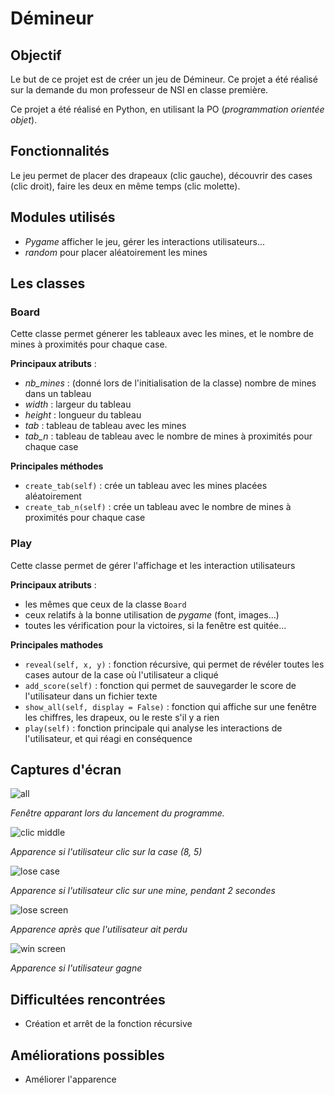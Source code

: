 # Démineur

## Objectif 
Le but de ce projet est de créer un jeu de Démineur. Ce projet a été réalisé sur la demande du mon professeur de NSI en classe première.

Ce projet a été réalisé en Python, en utilisant la PO (*programmation orientée objet*).


## Fonctionnalités
Le jeu permet de placer des drapeaux (clic gauche), découvrir des cases (clic droit), faire les deux en même temps (clic molette). 


## Modules utilisés
- *Pygame* afficher le jeu, gérer les interactions utilisateurs...
- *random* pour placer aléatoirement les mines



## Les classes
### Board
Cette classe permet génerer les tableaux avec les mines, et le nombre de mines à proximités pour chaque case.

**Principaux atributs** :

- *nb_mines* : (donné lors de l'initialisation de la classe) nombre de mines dans un tableau
- *width* : largeur du tableau
- *height* : longueur du tableau
- *tab* : tableau de tableau avec les mines
- *tab_n* : tableau de tableau avec le nombre de mines à proximités pour chaque case

**Principales méthodes**

- `create_tab(self)` : crée un tableau avec les mines placées aléatoirement
- `create_tab_n(self)` : crée un tableau avec le nombre de mines à proximités pour chaque case


### Play
Cette classe permet de gérer l'affichage et les interaction utilisateurs

**Principaux atributs** :
- les mêmes que ceux de la classe `Board`
- ceux relatifs à la bonne utilisation de *pygame* (font, images...)
- toutes les vérification pour la victoires, si la fenêtre est quitée...


**Principales mathodes**
- `reveal(self, x, y)` : fonction récursive, qui permet de révéler toutes les cases autour de la case où l'utilisateur a cliqué
- `add_score(self)` : fonction qui permet de sauvegarder le score de l'utilisateur dans un fichier texte
- `show_all(self, display = False)` : fonction qui affiche sur une fenêtre les chiffres, les drapeux, ou le reste s'il y a rien
- `play(self)` : fonction principale qui analyse les interactions de l'utilisateur, et qui réagi en conséquence


## Captures d'écran
![all](https://github.com/nathabon/Projects/blob/main/Démineur/images/all.png)

*Fenêtre apparant lors du lancement du programme.*

![clic middle](https://github.com/nathabon/Projects/blob/main/Démineur/images/clic-middle.png)

*Apparence si l'utilisateur clic sur la case (8, 5)*

![lose case](https://github.com/nathabon/Projects/blob/main/Démineur/images/lose-case.png)

*Apparence si l'utilisateur clic sur une mine, pendant 2 secondes*

![lose screen](https://github.com/nathabon/Projects/blob/main/Démineur/images/lose-screen.png)

*Apparence après que l'utilisateur ait perdu*

![win screen](https://github.com/nathabon/Projects/blob/main/Démineur/images/win-screen.png)

*Apparence si l'utilisateur gagne*


## Difficultées rencontrées
- Création et arrêt de la fonction récursive


## Améliorations possibles
- Améliorer l'apparence
